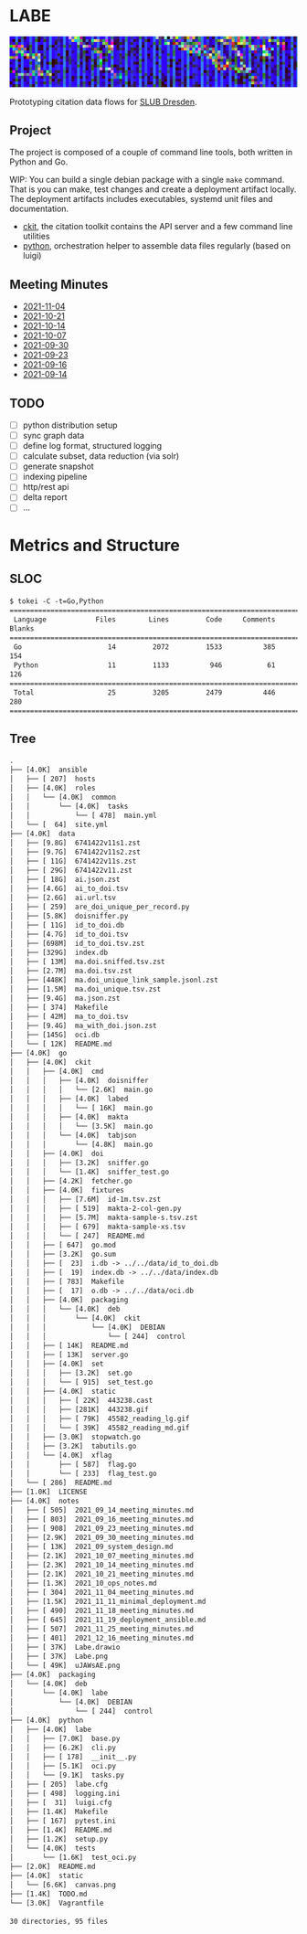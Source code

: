 # LABE

![](static/canvas.png)

Prototyping citation data flows for [SLUB Dresden](https://www.slub-dresden.de/).

## Project

The project is composed of a couple of command line tools, both written in
Python and Go.

WIP: You can build a single debian package with a single `make` command. That
is you can make, test changes and create a deployment artifact locally. The
deployment artifacts includes executables, systemd unit files and
documentation.

* [ckit](go/ckit), the citation toolkit contains the API server and a few command line utilities
* [python](python), orchestration helper to assemble data files regularly (based on luigi)

## Meeting Minutes

* [2021-11-04](notes/2021_11_04_meeting_minutes.md)
* [2021-10-21](notes/2021_10_21_meeting_minutes.md)
* [2021-10-14](notes/2021_10_14_meeting_minutes.md)
* [2021-10-07](notes/2021_10_07_meeting_minutes.md)
* [2021-09-30](notes/2021_09_30_meeting_minutes.md)
* [2021-09-23](notes/2021_09_23_meeting_minutes.md)
* [2021-09-16](notes/2021_09_16_meeting_minutes.md)
* [2021-09-14](notes/2021_09_14_meeting_minutes.md)

## TODO

* [ ] python distribution setup
* [ ] sync graph data
* [ ] define log format, structured logging
* [ ] calculate subset, data reduction (via solr)
* [ ] generate snapshot
* [ ] indexing pipeline
* [ ] http/rest api
* [ ] delta report
* [ ] ...

# Metrics and Structure

## SLOC

```
$ tokei -C -t=Go,Python
===============================================================================
 Language            Files        Lines         Code     Comments       Blanks
===============================================================================
 Go                     14         2072         1533          385          154
 Python                 11         1133          946           61          126
===============================================================================
 Total                  25         3205         2479          446          280
===============================================================================
```

## Tree

```shell
.
├── [4.0K]  ansible
│   ├── [ 207]  hosts
│   ├── [4.0K]  roles
│   │   └── [4.0K]  common
│   │       └── [4.0K]  tasks
│   │           └── [ 478]  main.yml
│   └── [  64]  site.yml
├── [4.0K]  data
│   ├── [9.8G]  6741422v11s1.zst
│   ├── [9.7G]  6741422v11s2.zst
│   ├── [ 11G]  6741422v11s.zst
│   ├── [ 29G]  6741422v11.zst
│   ├── [ 18G]  ai.json.zst
│   ├── [4.6G]  ai_to_doi.tsv
│   ├── [2.6G]  ai.url.tsv
│   ├── [ 259]  are_doi_unique_per_record.py
│   ├── [5.8K]  doisniffer.py
│   ├── [ 11G]  id_to_doi.db
│   ├── [4.7G]  id_to_doi.tsv
│   ├── [698M]  id_to_doi.tsv.zst
│   ├── [329G]  index.db
│   ├── [ 13M]  ma.doi.sniffed.tsv.zst
│   ├── [2.7M]  ma.doi.tsv.zst
│   ├── [448K]  ma.doi_unique_link_sample.jsonl.zst
│   ├── [1.5M]  ma.doi_unique.tsv.zst
│   ├── [9.4G]  ma.json.zst
│   ├── [ 374]  Makefile
│   ├── [ 42M]  ma_to_doi.tsv
│   ├── [9.4G]  ma_with_doi.json.zst
│   ├── [145G]  oci.db
│   └── [ 12K]  README.md
├── [4.0K]  go
│   ├── [4.0K]  ckit
│   │   ├── [4.0K]  cmd
│   │   │   ├── [4.0K]  doisniffer
│   │   │   │   └── [2.6K]  main.go
│   │   │   ├── [4.0K]  labed
│   │   │   │   └── [ 16K]  main.go
│   │   │   ├── [4.0K]  makta
│   │   │   │   └── [3.5K]  main.go
│   │   │   └── [4.0K]  tabjson
│   │   │       └── [4.8K]  main.go
│   │   ├── [4.0K]  doi
│   │   │   ├── [3.2K]  sniffer.go
│   │   │   └── [1.4K]  sniffer_test.go
│   │   ├── [4.2K]  fetcher.go
│   │   ├── [4.0K]  fixtures
│   │   │   ├── [7.6M]  id-1m.tsv.zst
│   │   │   ├── [ 519]  makta-2-col-gen.py
│   │   │   ├── [5.7M]  makta-sample-s.tsv.zst
│   │   │   ├── [ 679]  makta-sample-xs.tsv
│   │   │   └── [ 247]  README.md
│   │   ├── [ 647]  go.mod
│   │   ├── [3.2K]  go.sum
│   │   ├── [  23]  i.db -> ../../data/id_to_doi.db
│   │   ├── [  19]  index.db -> ../../data/index.db
│   │   ├── [ 783]  Makefile
│   │   ├── [  17]  o.db -> ../../data/oci.db
│   │   ├── [4.0K]  packaging
│   │   │   └── [4.0K]  deb
│   │   │       └── [4.0K]  ckit
│   │   │           └── [4.0K]  DEBIAN
│   │   │               └── [ 244]  control
│   │   ├── [ 14K]  README.md
│   │   ├── [ 13K]  server.go
│   │   ├── [4.0K]  set
│   │   │   ├── [3.2K]  set.go
│   │   │   └── [ 915]  set_test.go
│   │   ├── [4.0K]  static
│   │   │   ├── [ 22K]  443238.cast
│   │   │   ├── [281K]  443238.gif
│   │   │   ├── [ 79K]  45582_reading_lg.gif
│   │   │   └── [ 39K]  45582_reading_md.gif
│   │   ├── [3.0K]  stopwatch.go
│   │   ├── [3.2K]  tabutils.go
│   │   └── [4.0K]  xflag
│   │       ├── [ 587]  flag.go
│   │       └── [ 233]  flag_test.go
│   └── [ 286]  README.md
├── [1.0K]  LICENSE
├── [4.0K]  notes
│   ├── [ 505]  2021_09_14_meeting_minutes.md
│   ├── [ 803]  2021_09_16_meeting_minutes.md
│   ├── [ 908]  2021_09_23_meeting_minutes.md
│   ├── [2.9K]  2021_09_30_meeting_minutes.md
│   ├── [ 13K]  2021_09_system_design.md
│   ├── [2.1K]  2021_10_07_meeting_minutes.md
│   ├── [2.3K]  2021_10_14_meeting_minutes.md
│   ├── [2.1K]  2021_10_21_meeting_minutes.md
│   ├── [1.3K]  2021_10_ops_notes.md
│   ├── [ 304]  2021_11_04_meeting_minutes.md
│   ├── [1.5K]  2021_11_11_minimal_deployment.md
│   ├── [ 490]  2021_11_18_meeting_minutes.md
│   ├── [ 645]  2021_11_19_deployment_ansible.md
│   ├── [ 507]  2021_11_25_meeting_minutes.md
│   ├── [ 401]  2021_12_16_meeting_minutes.md
│   ├── [ 37K]  Labe.drawio
│   ├── [ 37K]  Labe.png
│   └── [ 49K]  uJAWsAE.png
├── [4.0K]  packaging
│   └── [4.0K]  deb
│       └── [4.0K]  labe
│           └── [4.0K]  DEBIAN
│               └── [ 244]  control
├── [4.0K]  python
│   ├── [4.0K]  labe
│   │   ├── [7.0K]  base.py
│   │   ├── [6.2K]  cli.py
│   │   ├── [ 178]  __init__.py
│   │   ├── [5.1K]  oci.py
│   │   └── [9.1K]  tasks.py
│   ├── [ 205]  labe.cfg
│   ├── [ 498]  logging.ini
│   ├── [  31]  luigi.cfg
│   ├── [1.4K]  Makefile
│   ├── [ 167]  pytest.ini
│   ├── [1.4K]  README.md
│   ├── [1.2K]  setup.py
│   └── [4.0K]  tests
│       └── [1.6K]  test_oci.py
├── [2.0K]  README.md
├── [4.0K]  static
│   └── [6.6K]  canvas.png
├── [1.4K]  TODO.md
└── [3.0K]  Vagrantfile

30 directories, 95 files
```
